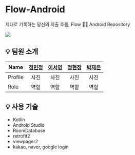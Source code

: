# Flow-Android
제대로 기록하는 당신의 지출 흐름, Flow ✍🏻 Android Repository

![](https://user-images.githubusercontent.com/100260416/220561044-df2a16d8-2180-43dd-8e75-d3056265c415.png)

## 💡 팀원 소개
| Name | [정민정](https://github.com/Minjungh63) | [이서영](https://github.com/leeseoyoung0822) | [정현정](https://github.com/jhjalison01) | [박재은](https://github.com/nkavay) |
| ------- | :---: | :---: | :---: | :---: |
| Profile | 사진 | 사진 | 사진 | 사진 |
| Role | 역할| 역할 | 역할 | 역할 |

## 💡 사용 기술
- Kotlin
- Android Studio
- RoomDatabase
- retrofit2
- viewpager2
- kakao, naver, google login
